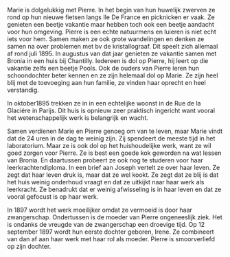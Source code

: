 Marie is dolgelukkig met Pierre. In het begin van hun huwelijk zwerven ze rond op hun nieuwe fietsen langs Ile De France en picknicken er vaak. Ze genieten een beetje vakantie maar hebben toch ook een beetje aandacht voor hun omgeving. Pierre is een echte natuurmens en luieren is niet echt iets voor hem. Samen maken ze ook grote wandelingen en denken ze samen na over problemen met bv de kristallograaf. Dit speelt zich allemaal af rond juli 1895. In augustus van dat jaar genieten ze vakantie samen met Bronia in een huis bij Chantilly. Iedereen is dol op Pierre, hij leert op die vakantie zelfs een beetje Pools. Ook de ouders van Pierre leren hun schoondochter beter kennen en ze zijn helemaal dol op Marie. Ze zijn heel blij met de toevoeging aan hun familie, ze vinden haar oprecht en heel verstandig.

In oktober1895 trekken ze in in een echtelijke woonst in de Rue de la Glaciére in Parijs. Dit huis is opnieuw zeer praktisch ingericht want vooral het wetenschappelijk werk is belangrijk en wacht.

Samen verdienen Marie en Pierre genoeg om van te leven, maar Marie vindt dat de 24 uren in de dag te weinig zijn. Zij spendeert de meeste tijd in het laboratorium. Maar ze is ook dol op het huishoudelijke werk, want ze wil goed zorgen voor Pierre. Ze is best een goede kok geworden na wat lessen van Bronia. En daartussen probeert ze ook nog te studeren voor haar leerkrachtendiploma. In een brief aan Joseph vertelt ze over haar leven. Ze zegt dat haar leven druk is, maar dat ze wel kookt. Ze zegt dat ze blij is dat het huis weinig onderhoud vraagt en dat ze uitkijkt naar haar werk als leerkracht. Ze benadrukt dat er weinig afwisseling is in haar leven en dat ze vooral gefocust is op haar werk.

In 1897 wordt het werk moeilijker omdat ze vermoeid is door haar zwangerschap. Ondertussen is de moeder van Pierre ongeneeslijk ziek. Het is ondanks de vreugde van de zwangerschap een droevige tijd.
Op 12 september 1897 wordt hun eerste dochter geboren, Irene. Ze combineert van dan af aan haar werk met haar rol als moeder. Pierre is smoorverliefd op zijn dochter.
